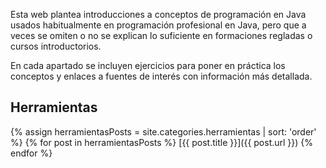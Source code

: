 Esta web plantea introducciones a conceptos de programación en Java usados habitualmente en programación profesional en Java, pero que a veces se omiten o no se explican lo suficiente en formaciones regladas o cursos introductorios.

En cada apartado se incluyen ejercicios para poner en práctica los conceptos y enlaces a fuentes de interés con información más detallada.

## Herramientas

{% assign herramientasPosts = site.categories.herramientas | sort: 'order' %}
{% for post in herramientasPosts %}
[{{ post.title }}]({{ post.url }})
{% endfor %}
